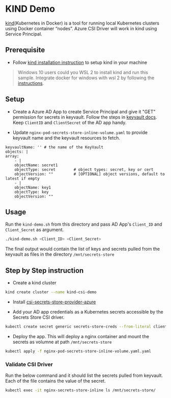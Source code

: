 # KIND Demo

[kind](https://github.com/kubernetes-sigs/kind)(Kubernetes in Docker) is a tool for running local Kubernetes clusters using Docker container “nodes”. Azure CSI Driver will work in kind using Service Principal.

## Prerequisite

- Follow [kind installation instruction](https://github.com/kubernetes-sigs/kind#installation-and-usage) to setup kind in your machine

> Windows 10 users could you WSL 2 to install kind and run this sample. Integrate docker for windows with wsl 2 by following the [instructions](https://docs.docker.com/docker-for-windows/wsl-tech-preview/).

## Setup

- Create a Azure AD App to create Service Principal and give it "GET" permission for secrets in keyvault. Follow the steps in [keyvault docs](https://docs.microsoft.com/en-us/azure/key-vault/general/group-permissions-for-apps#applications). Keep `ClientID` and `ClientSecret` of the AD app handy.

- Update `nginx-pod-secrets-store-inline-volume.yaml` to provide keyvault name and the keyvault resources to fetch.

```
keyvaultName: '' # the name of the KeyVault
objects: |
array:
    - |
    objectName: secret1
    objectType: secret        # object types: secret, key or cert
    objectVersion: ""         # [OPTIONAL] object versions, default to latest if empty
    - |
    objectName: key1
    objectType: key
    objectVersion: ""
```

## Usage

Run the `kind-demo.sh` from this directory and pass AD App's `Client_ID` and `Client_Secret` as argument.

```sh
./kind-demo.sh <Client_ID> <Client_Secret>
```

The final output would contain the list of keys and secrets pulled from the keyvault as files in the directory `/mnt/secrets-store`

## Step by Step instruction

- Create a kind cluster

```sh
kind create cluster --name kind-csi-demo
```

- Install [csi-secrets-store-provider-azure](https://github.com/Azure/secrets-store-csi-driver-provider-azure/blob/master/charts/csi-secrets-store-provider-azure/README.md)

- Add your AD app credentials as a Kubernetes secrets accessible by the Secrets Store CSI driver.

```sh
kubectl create secret generic secrets-store-creds --from-literal clientid=<CLIENTID> --from-literal clientsecret=<CLIENTSECRET>
```

- Deploy the app. This will deploy a nginx container and mount the secrets as volumne at path `/mnt/secrets-store`

```sh
kubectl apply -f nginx-pod-secrets-store-inline-volume.yaml.yaml
```

### Validate CSI Driver

Run the below command and it should list the secrets pulled from keyvault. Each of the file contains the value of the secret.

```sh
kubectl exec -it nginx-secrets-store-inline ls /mnt/secrets-store/
```
